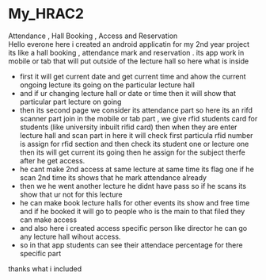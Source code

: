 # My_HRAC2
Attendance , Hall Booking , Access and Reservation  
Hello everone here i created an android applicatin for my 2nd year project
its like a hall booking , attendance mark and reservation .
its app work in mobile or tab that will put outside of the lecture hall 
so here what is inside
* first it will get current date and get current time and ahow the current ongoing lecture its going on the particular lecture hall
* and if ur changing lecture hall or date or time then it will show that particular part lecture on going
* then its second page we consider its attendance part so here its an rifd scanner part join in the mobile or tab part , we give rfid students card 
  for students (like university inbuilt rifid card) then when they are enter lecture hall and scan part in here it will check first particula 
  rfid number is assign for rfid section and then check its student one or lecture one then its will get current its going then he assign for
  the subject therfe after he get access.
* he cant make 2nd access at same lecture at same time its flag one if he scan 2nd time its shows that he mark attendance already
* then we he went another lecture he didnt have pass so if he scans its show that ur not for this lecture 
* he can make book lecture halls for other events its show and free time and if he booked it will go to people who is the main to that filed they can make access
* and also here i created access specific person like director he can go any lecture hall wihout access.
* so in that app students can see their attendace percentage for there specific part

thanks what i included
